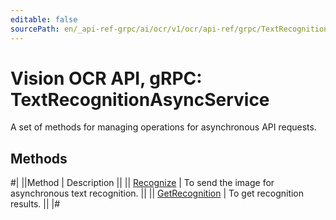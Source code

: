 ```yaml
---
editable: false
sourcePath: en/_api-ref-grpc/ai/ocr/v1/ocr/api-ref/grpc/TextRecognitionAsync/index.md
---
```


# Vision OCR API, gRPC: TextRecognitionAsyncService

A set of methods for managing operations for asynchronous API requests.

## Methods

#|
||Method | Description ||
|| [Recognize](recognize.md) | To send the image for asynchronous text recognition. ||
|| [GetRecognition](getRecognition.md) | To get recognition results. ||
|#